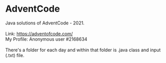 # AdventCode
Java solutions of AdventCode - 2021. 
<br>
<br>
Link: https://adventofcode.com/
<br>
My Profile: Anonymous user #2168634
<br><br>
There's a folder for each day and within that folder is .java class and input (.txt) file.
<br><br>
